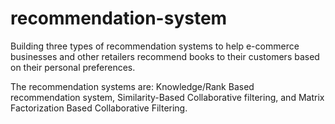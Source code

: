 # recommendation-system
Building three types of recommendation systems to help e-commerce businesses and other retailers recommend books to their customers based on their personal preferences.

The recommendation systems are: Knowledge/Rank Based recommendation system, Similarity-Based Collaborative filtering, and Matrix Factorization Based Collaborative Filtering.
